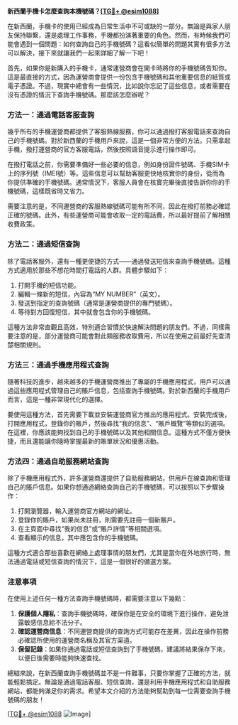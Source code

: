 **新西蘭手機卡怎麼查詢本機號碼？[[TG💪+ @esim1088](https://t.me/s/esim1088)]**

在新西蘭，手機卡的使用已經成為日常生活中不可或缺的一部分。無論是與家人朋友保持聯繫，還是處理工作事務，手機都扮演著重要的角色。然而，有時候我們可能會遇到一個問題：如何查詢自己的手機號碼？這看似簡單的問題其實有很多方法可以解決，接下來就讓我們一起來詳細了解一下吧！

首先，如果你是新購入的手機卡，通常運營商會在開卡時將你的手機號碼告知你。這是最直接的方式，因為運營商會提供一份包含手機號碼和其他重要信息的紙質或電子憑證。不過，現實中總會有一些情況，比如說你忘記了這些信息，或者需要在沒有憑證的情況下查詢手機號碼。那麼該怎麼辦呢？

### 方法一：通過電話客服查詢

幾乎所有的手機運營商都提供了客服熱線服務，你可以通過撥打客服電話來查詢自己的手機號碼。對於新西蘭的手機用戶來說，這是一個非常方便的方法。只需拿起手機，撥打運營商的官方客服電話，然後按照語音提示進行操作即可。

在撥打電話之前，你需要準備好一些必要的信息，例如身份證件號碼、手機SIM卡上的序列號（IMEI號）等。這些信息可以幫助客服更快地核實你的身份，從而為你提供準確的手機號碼。通常情況下，客服人員會在核實完畢後直接告訴你你的手機號碼，這樣既省時又省力。

需要注意的是，不同運營商的客服熱線號碼可能有所不同，因此在撥打前務必確認正確的號碼。此外，有些運營商可能會收取一定的電話費，所以最好提前了解相關收費政策。

### 方法二：通過短信查詢

除了電話客服外，還有一種更便捷的方式——通過發送短信來查詢手機號碼。這種方式適用於那些不想花時間打電話的人群。具體步驟如下：

1. 打開手機的短信功能。
2. 編輯一條新的短信，內容為“MY NUMBER”（英文）。
3. 發送到指定的查詢號碼（通常是運營商提供的專門號碼）。
4. 等待對方回復短信，其中就會包含你的手機號碼。

這種方法非常直觀且高效，特別適合習慣於快速解決問題的朋友們。不過，同樣需要注意的是，部分運營商可能會對此類服務收取費用，所以在使用之前最好先查清楚相關規則。

### 方法三：通過手機應用程式查詢

隨著科技的進步，越來越多的手機運營商推出了專屬的手機應用程式，用戶可以通過這些應用程式管理自己的賬戶信息，包括查詢手機號碼。對於新西蘭的手機用戶而言，這是一種非常現代化的選擇。

要使用這種方法，首先需要下載並安裝運營商官方推出的應用程式。安裝完成後，打開應用程式，登錄你的賬戶，然後尋找“我的信息”、“賬戶概覽”等類似的選項。在這裡，你應該能夠找到自己的手機號碼以及其他相關信息。這種方式不僅方便快捷，而且還能讓你隨時掌握最新的賬單狀況和優惠活動。

### 方法四：通過自助服務網站查詢

除了手機應用程式外，許多運營商還提供了自助服務網站，供用戶在線查詢和管理自己的賬戶信息。如果你想通過網絡查詢自己的手機號碼，可以按照以下步驟操作：

1. 打開瀏覽器，輸入運營商官方網站的網址。
2. 登錄你的賬戶，如果尚未註冊，則需要先註冊一個新賬戶。
3. 在主頁面中尋找“我的信息”或“賬戶詳情”等相關選項。
4. 查看顯示的信息，其中應包含你的手機號碼。

這種方式適合那些喜歡在網絡上處理事情的朋友們，尤其是當你在外地旅行時，無法通過電話或短信查詢的情況下，這是一個很好的備選方案。

### 注意事項

在使用上述任何一種方法查詢手機號碼時，都需要注意以下幾點：

1. **保護個人隱私**：查詢手機號碼時，確保你是在安全的環境下進行操作，避免泄露敏感信息給不法分子。
2. **確認運營商信息**：不同運營商提供的查詢方式可能存在差異，因此在操作前務必確認所使用的運營商名稱及其官方渠道。
3. **保留記錄**：如果你通過電話或短信查詢到了手機號碼，建議將結果保存下來，以便日後需要時能夠快速查找。

總結來說，在新西蘭查詢手機號碼並不是一件難事，只要你掌握了正確的方法，就能輕鬆搞定。無論是通過電話客服、短信查詢，還是利用手機應用程式和自助服務網站，都能夠滿足你的需求。希望本文介紹的方法能夠幫助到每一位需要查詢手機號碼的朋友！

[[TG💪+ @esim1088](https://t.me/s/esim1088) ![Image](https://i.postimg.cc/4NQfJmqS/Snipaste-2025-05-13-00-14-12.png)]